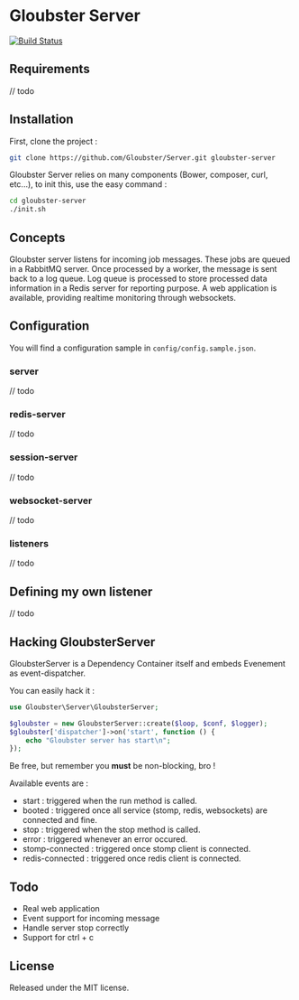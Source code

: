 # Gloubster Server

[![Build Status](https://travis-ci.org/Gloubster/Server.png?branch=master)](https://travis-ci.org/Gloubster/Server)

## Requirements

// todo

## Installation

First, clone the project :

```bash
git clone https://github.com/Gloubster/Server.git gloubster-server
```

Gloubster Server relies on many components (Bower, composer, curl, etc...), to
init this, use the easy command :

```bash
cd gloubster-server
./init.sh
```

## Concepts

Gloubster server listens for incoming job messages.
These jobs are queued in a RabbitMQ server.
Once processed by a worker, the message is sent back to a log queue.
Log queue is processed to store processed data information in a Redis server for reporting purpose.
A web application is available, providing realtime monitoring through websockets.

## Configuration

You will find a configuration sample in `config/config.sample.json`.

### server

// todo

### redis-server

// todo

### session-server

// todo

### websocket-server

// todo

### listeners

// todo


## Defining my own listener

// todo

## Hacking GloubsterServer

GloubsterServer is a Dependency Container itself and embeds Evenement as
event-dispatcher.

You can easily hack it :

```php
use Gloubster\Server\GloubsterServer;

$gloubster = new GloubsterServer::create($loop, $conf, $logger);
$gloubster['dispatcher']->on('start', function () {
    echo "Gloubster server has start\n";
});
```

Be free, but remember you **must** be non-blocking, bro !

Available events are :

 * start : triggered when the run method is called.
 * booted : triggered once all service (stomp, redis, websockets) are connected and fine.
 * stop : triggered when the stop method is called.
 * error : triggered whenever an error occured.
 * stomp-connected : triggered once stomp client is connected.
 * redis-connected : triggered once redis client is connected.

## Todo

 * Real web application
 * Event support for incoming message
 * Handle server stop correctly
 * Support for ctrl + c

## License

Released under the MIT license.
